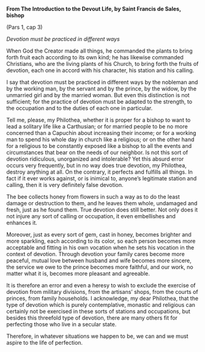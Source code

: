 

**From The Introduction to the Devout Life, by Saint Francis de Sales, bishop**

(Pars 1, cap 3)

_Devotion must be practiced in different ways_

When God the Creator made all things, he commanded the plants to bring forth fruit each according to its own kind; he has likewise commanded Christians, who are the living plants of his Church, to bring forth the fruits of devotion, each one in accord with his character, his station and his calling.

I say that devotion must be practiced in different ways by the nobleman and by the working man, by the servant and by the prince, by the widow, by the unmarried girl and by the married woman. But even this distinction is not sufficient; for the practice of devotion must be adapted to the strength, to the occupation and to the duties of each one in particular.

Tell me, please, my Philothea, whether it is proper for a bishop to want to lead a solitary life like a Carthusian; or for married people to be no more concerned than a Capuchin about increasing their income; or for a working man to spend his whole day in church like a religious; or on the other hand for a religious to be constantly exposed like a bishop to all the events and circumstances that bear on the needs of our neighbor. Is not this sort of devotion ridiculous, unorganized and intolerable? Yet this absurd error occurs very frequently, but in no way does true devotion, my Philothea, destroy anything at all. On the contrary, it perfects and fulfills all things. In fact if it ever works against, or is inimical to, anyone’s legitimate station and calling, then it is very definitely false devotion.

The bee collects honey from flowers in such a way as to do the least damage or destruction to them, and he leaves them whole, undamaged and fresh, just as he found them. True devotion does still better. Not only does it not injure any sort of calling or occupation, it even embellishes and enhances it.

Moreover, just as every sort of gem, cast in honey, becomes brighter and more sparkling, each according to its color, so each person becomes more acceptable and fitting in his own vocation when he sets his vocation in the context of devotion. Through devotion your family cares become more peaceful, mutual love between husband and wife becomes more sincere, the service we owe to the prince becomes more faithful, and our work, no matter what it is, becomes more pleasant and agreeable.

It is therefore an error and even a heresy to wish to exclude the exercise of devotion from military divisions, from the artisans’ shops, from the courts of princes, from family households. I acknowledge, my dear Philothea, that the type of devotion which is purely contemplative, monastic and religious can certainly not be exercised in these sorts of stations and occupations, but besides this threefold type of devotion, there are many others fit for perfecting those who live in a secular state.

Therefore, in whatever situations we happen to be, we can and we must aspire to the life of perfection.

